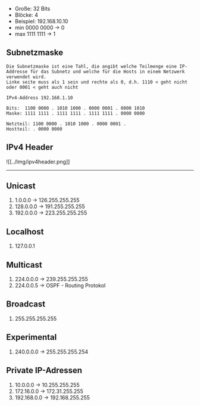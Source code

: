 - Große: 32 Bits
- Blöcke: 4
- Beispiel: 192.168.10.10
- min 0000 0000 -> 0
- max 1111 1111 -> 1

## Subnetzmaske
	Die Subnetzmaske ist eine Tahl, die angibt welche Teilmenge eine IP-Addresse für das Subnetz und welche für die Hosts in einem Netzwerk verwendet wird.
	Linke seite muss als 1 sein und rechte als 0, d.h. 1110 < geht nicht oder 0001 < geht auch nicht

	IPv4-Address 192.168.1.10

	Bits:  1100 0000 . 1010 1000 . 0000 0001 . 0000 1010
	Maske: 1111 1111 . 1111 1111 . 1111 1111 . 0000 0000

	Netzteil: 1100 0000 . 1010 1000 . 0000 0001 . 
	Hostteil: . 0000 0000

## IPv4 Header

![[../Img/ipv4header.png]]

---

## Unicast

1. 1.0.0.0 -> 126.255.255.255
2. 128.0.0.0 -> 191.255.255.255
3. 192.0.0.0 -> 223.255.255.255

## Localhost

1. 127.0.0.1

## Multicast

1. 224.0.0.0 -> 239.255.255.255
2. 224.0.0.5 -> OSPF - Routing Protokol

## Broadcast

1. 255.255.255.255

## Experimental 

1. 240.0.0.0 -> 255.255.255.254

## Private IP-Adressen

1. 10.0.0.0 -> 10.255.255.255
2. 172.16.0.0 -> 172.31.255.255
3. 192.168.0.0 -> 192.168.255.255